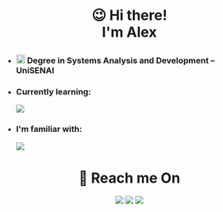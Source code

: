 # <p align="center" font-size="60px">😉 Hi there!</br>I'm Alex</p>

* <h3><img src="https://cdn-icons-png.flaticon.com/512/2702/2702154.png" style="width: 18px; height: auto;"> Degree in Systems Analysis and Development – UniSENAI</h3>
* <h3>Currently learning:</h3>
  <a href="https://github.com/Schlup"><img src="https://skillicons.dev/icons?i=go,firebase,ts,react&theme=dark" /></a>
* <h3>I'm familiar with:</h3>
  <a href="https://github.com/Schlup"><img src="https://skillicons.dev/icons?i=java,spring,postgres,tailwind,js,mongodb,git,docker&perline=4&theme=dark" /></a>

<h1 align="center">📢 Reach me On</h1>
<div align="center">
  <a href="https://www.linkedin.com/in/alex-schlup-hoffmann-b0288027a/" target="_blank"><img src="https://skillicons.dev/icons?i=linkedin&theme=dark" /></a>  
  <a href="https://www.instagram.com/alexschluphoff/" target="_blank"><img src="https://skillicons.dev/icons?i=instagram&theme=dark" /></a>
  <a href="mailto:contasalex25@gmail.com" target="_blank"><img src="https://skillicons.dev/icons?i=gmail&theme=light" /></a>
</div>
